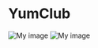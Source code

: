 YumClub
=======

![My image](cching808.github.com/YumClub/misq/YumClubMockup.jpg)
![My image](cching808.github.com/YumClub/misq/YumClubMockup2.jpg)
